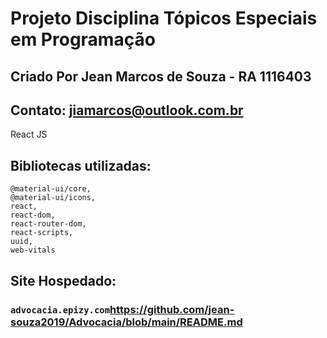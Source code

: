 # Projeto Disciplina Tópicos Especiais em Programação
## Criado Por Jean Marcos de Souza  -  RA 1116403
## Contato: jiamarcos@outlook.com.br


React JS

## Bibliotecas utilizadas:
	@material-ui/core,
    @material-ui/icons,
    react,
    react-dom,
    react-router-dom,
    react-scripts,
    uuid,
    web-vitals


## Site Hospedado:
### `advocacia.epizy.com`https://github.com/jean-souza2019/Advocacia/blob/main/README.md
